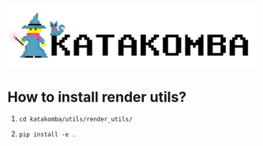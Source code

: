 ![Katakomba: Tools and Benchmarks for Data-Driven NetHack](logo.jpeg)

# How to install render utils?

1. ```cd katakomba/utils/render_utils/```

2. ```pip install -e .```

